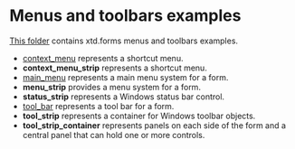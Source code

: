 # Menus and toolbars examples

[This folder](.) contains xtd.forms menus and toolbars examples.

* [context_menu](context_menu/README.md) represents a shortcut menu.
* **context_menu_strip** represents a shortcut menu.
* [main_menu](main_menu/README.md) represents a main menu system for a form.
* **menu_strip** provides a menu system for a form.
* **status_strip** represents a Windows status bar control.
* [tool_bar](tool_bar/README.md) represents a tool bar for a form.
* **tool_strip** represents a container for Windows toolbar objects.
* **tool_strip_container** represents panels on each side of the form and a central panel that can hold one or more controls.
